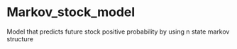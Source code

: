 # Markov_stock_model
Model that predicts future stock positive probability by using n state markov structure
